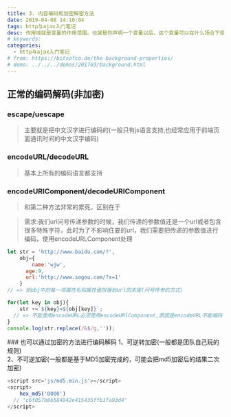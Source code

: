 ```yaml
---
title: 3. 内容编码和加密解密方法
date: 2019-04-08 14:10:04
tags: http与ajax入门笔记
desc: 作用域就是变量的作用范围。也就是你声明一个变量以后，这个变量可以在什么场合下使用。以前的JavaScript只有全局作用域，和函数作用域。
# keywords: 
categories:
  - http与ajax入门笔记
# from: https://bitsofco.de/the-background-properties/
# demo: ../../../demos/201703/background.html
---
```


## 正常的编码解码(非加密)

### escape/uescape
> 主要就是把中文汉字进行编码的(一般只有js语言支持,也经常应用于前端页面通讯时间的中文汉字编码)

### encodeURL/decodeURL
> 基本上所有的编码语言都支持


### encodeURlComponent/decodeURIComponent
> 和第二种方法非常的累死，区别在于


> 需求:我们url问号传递参数的时候，我们传递的参数值还是一个url或者包含很多特殊字符，此时为了不影响住要的url，我们需要把传递的参数值进行编码，使用encodeURLComponent处理

```javascript
let str = 'http://www.baidu.com/?',
    obj={
    	name:'wjw',
      age:9,
      url:'http://www.sogou.com/?x=1'
    }
// => 把obj中的每一项属性名和属性值拼接到url的末尾(问号传参的方式)

for(let key in obj){
	str +=`${key}=${obj[key]}`;
  // => 不能使用encodeURL必须使用encodeURlComponent,原因是encodeURL不能编码
}
console.log(str.replace(/&$/g,''));

```

### 也可以通过加密的方法进行编码解码
1、可逆转加密(一般都是团队自己玩的规则)<br />2、不可逆加密(一般都是基于MD5加密完成的，可能会把md5加密后的结果二次加密)


```javascript
<script src='js/md5.min.js'></script>
<script>
	hex_md5('0000')
  // "c6f057b86584942e415435ffb1fa93d4"
</script>
```

